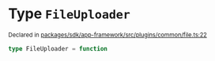# Type `FileUploader`
<sub>Declared in [packages/sdk/app-framework/src/plugins/common/file.ts:22](https://github.com/dxos/dxos/blob/175437b91/packages/sdk/app-framework/src/plugins/common/file.ts#L22)</sub>




```ts
type FileUploader = function
```
